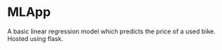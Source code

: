 # MLApp

A basic linear regression model which predicts the price of a used bike. Hosted using flask.
